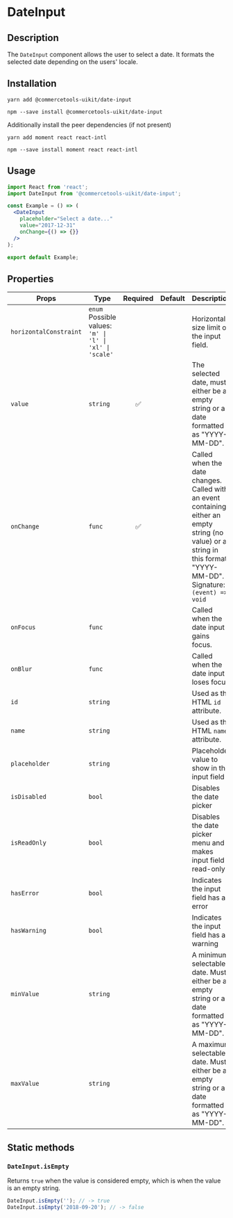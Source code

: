 <!-- THIS IS AN AUTOGENERATED FILE. DO NOT EDIT THIS FILE DIRECTLY. -->
<!-- This file is created by the `yarn generate-readme` script. -->

# DateInput

## Description

The `DateInput` component allows the user to select a date. It formats the selected date depending on the users' locale.

## Installation

```
yarn add @commercetools-uikit/date-input
```

```
npm --save install @commercetools-uikit/date-input
```

Additionally install the peer dependencies (if not present)

```
yarn add moment react react-intl
```

```
npm --save install moment react react-intl
```

## Usage

```jsx
import React from 'react';
import DateInput from '@commercetools-uikit/date-input';

const Example = () => (
  <DateInput
    placeholder="Select a date..."
    value="2017-12-31"
    onChange={() => {}}
  />
);

export default Example;
```

## Properties

| Props                  | Type                                                          | Required | Default | Description                                                                                                                                                                  |
| ---------------------- | ------------------------------------------------------------- | :------: | ------- | ---------------------------------------------------------------------------------------------------------------------------------------------------------------------------- |
| `horizontalConstraint` | `enum`<br>Possible values:<br>`'m' \| 'l' \| 'xl' \| 'scale'` |          |         | Horizontal size limit of the input field.                                                                                                                                    |
| `value`                | `string`                                                      |    ✅    |         | The selected date, must either be an empty string or a date formatted as "YYYY-MM-DD".                                                                                       |
| `onChange`             | `func`                                                        |    ✅    |         | Called when the date changes. Called with an event containing either an empty string (no value) or a string in this format: "YYYY-MM-DD".<br /> Signature: `(event) => void` |
| `onFocus`              | `func`                                                        |          |         | Called when the date input gains focus.                                                                                                                                      |
| `onBlur`               | `func`                                                        |          |         | Called when the date input loses focus.                                                                                                                                      |
| `id`                   | `string`                                                      |          |         | Used as the HTML `id` attribute.                                                                                                                                             |
| `name`                 | `string`                                                      |          |         | Used as the HTML `name` attribute.                                                                                                                                           |
| `placeholder`          | `string`                                                      |          |         | Placeholder value to show in the input field                                                                                                                                 |
| `isDisabled`           | `bool`                                                        |          |         | Disables the date picker                                                                                                                                                     |
| `isReadOnly`           | `bool`                                                        |          |         | Disables the date picker menu and makes input field read-only                                                                                                                |
| `hasError`             | `bool`                                                        |          |         | Indicates the input field has an error                                                                                                                                       |
| `hasWarning`           | `bool`                                                        |          |         | Indicates the input field has a warning                                                                                                                                      |
| `minValue`             | `string`                                                      |          |         | A minimum selectable date. Must either be an empty string or a date formatted as "YYYY-MM-DD".                                                                               |
| `maxValue`             | `string`                                                      |          |         | A maximum selectable date. Must either be an empty string or a date formatted as "YYYY-MM-DD".                                                                               |

## Static methods

### `DateInput.isEmpty`

Returns `true` when the value is considered empty, which is when the value is an empty string.

```js
DateInput.isEmpty(''); // -> true
DateInput.isEmpty('2018-09-20'); // -> false
```
